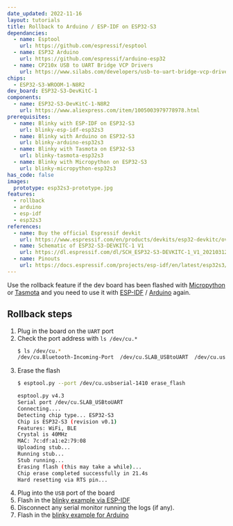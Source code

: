 ```yaml
---
date_updated: 2022-11-16
layout: tutorials
title: Rollback to Arduino / ESP-IDF on ESP32-S3
dependancies:
  - name: Esptool
    url: https://github.com/espressif/esptool
  - name: ESP32 Arduino
    url: https://github.com/espressif/arduino-esp32
  - name: CP210x USB to UART Bridge VCP Drivers
    url: https://www.silabs.com/developers/usb-to-uart-bridge-vcp-drivers?tab=downloads
chips:
  - ESP32-S3-WROOM-1-N8R2
dev_board: ESP32-S3-DevKitC-1
components:
  - name: ESP32-S3-DevKitC-1-N8R2
    url: https://www.aliexpress.com/item/1005003979778978.html
prerequisites:
  - name: Blinky with ESP-IDF on ESP32-S3
    url: blinky-esp-idf-esp32s3
  - name: Blinky with Arduino on ESP32-S3
    url: blinky-arduino-esp32s3
  - name: Blinky with Tasmota on ESP32-S3
    url: blinky-tasmota-esp32s3
  - name: Blinky with Micropython on ESP32-S3
    url: blinky-micropython-esp32s3
has_code: false
images:
  prototype: esp32s3-prototype.jpg
features:
  - rollback
  - arduino
  - esp-idf
  - esp32s3
references:
  - name: Buy the official Espressif devkit
    url: https://www.espressif.com/en/products/devkits/esp32-devkitc/overview
  - name: Schematic of ESP32-S3-DEVKITC-1 V1
    url: https://dl.espressif.com/dl/SCH_ESP32-S3-DEVKITC-1_V1_20210312C.pdf
  - name: Pinouts
    url: https://docs.espressif.com/projects/esp-idf/en/latest/esp32s3/hw-reference/esp32s3/user-guide-devkitc-1.html#pin-layout
---
```


Use the rollback feature if the dev board has been flashed with [Micropython](./blinky-micropython-esp32s3) or [Tasmota](./blinky-tasmota-esp32s3) and you need to use it with [ESP-IDF](./blinky-esp-idf-esp32s3) / [Arduino](./blinky-arduino-esp32s3) again.

## Rollback steps

1. Plug in the board on the `UART` port
1. Check the port address with `ls /dev/cu.*`
    ```sh
    $ ls /dev/cu.*
    /dev/cu.Bluetooth-Incoming-Port  /dev/cu.SLAB_USBtoUART  /dev/cu.usbserial-1410
    ```
1. Erase the flash
    ```sh
    $ esptool.py --port /dev/cu.usbserial-1410 erase_flash

    esptool.py v4.3
    Serial port /dev/cu.SLAB_USBtoUART
    Connecting....
    Detecting chip type... ESP32-S3
    Chip is ESP32-S3 (revision v0.1)
    Features: WiFi, BLE
    Crystal is 40MHz
    MAC: 7c:df:a1:e2:79:08
    Uploading stub...
    Running stub...
    Stub running...
    Erasing flash (this may take a while)...
    Chip erase completed successfully in 21.4s
    Hard resetting via RTS pin...
    ```
1. Plug into the `USB` port of the board
1. Flash in the [blinky example via ESP-IDF](./blinky-esp-idf-esp32s3)
1. Disconnect any serial monitor running the logs (if any).
1. Flash in the [blinky example for Arduino](./blinky-arduino-esp32s3)
